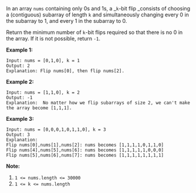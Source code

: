 In an array `nums` containing only 0s and 1s, a _`k`-bit flip _consists of
choosing a (contiguous) subarray of length `k` and simultaneously changing
every 0 in the subarray to 1, and every 1 in the subarray to 0.

Return the minimum number of `k`-bit flips required so that there is no 0 in
the array.  If it is not possible, return `-1`.



**Example 1:**

    
    
    Input: nums = [0,1,0], k = 1
    Output: 2
    Explanation: Flip nums[0], then flip nums[2].
    

**Example 2:**

    
    
    Input: nums = [1,1,0], k = 2
    Output: -1
    Explanation:  No matter how we flip subarrays of size 2, we can't make the array become [1,1,1].
    

**Example 3:**

    
    
    Input: nums = [0,0,0,1,0,1,1,0], k = 3
    Output: 3
    Explanation:
    Flip nums[0],nums[1],nums[2]: nums becomes [1,1,1,1,0,1,1,0]
    Flip nums[4],nums[5],nums[6]: nums becomes [1,1,1,1,1,0,0,0]
    Flip nums[5],nums[6],nums[7]: nums becomes [1,1,1,1,1,1,1,1]
    



**Note:**

  1. `1 <= nums.length <= 30000`
  2. `1 <= k <= nums.length`

